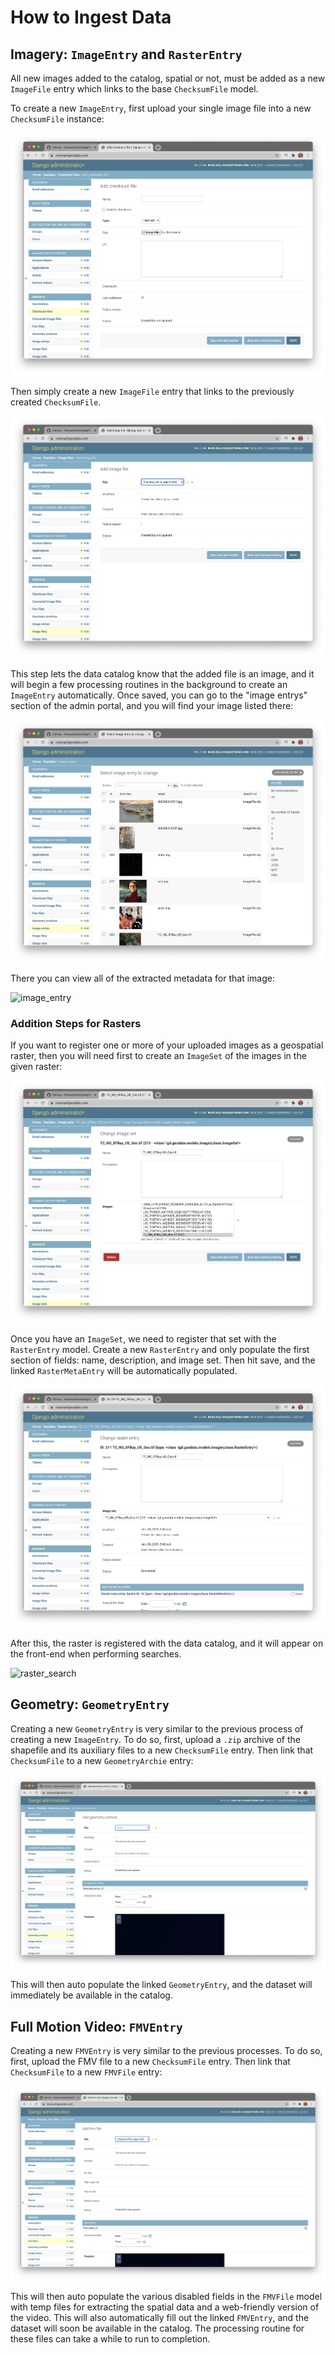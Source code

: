 # How to Ingest Data


## Imagery: `ImageEntry` and `RasterEntry`

All new images added to the catalog, spatial or not, must be added as a new
`ImageFile` entry which links to the base `ChecksumFile` model.

To create a new `ImageEntry`, first upload your single image file into a new `ChecksumFile` instance:

![checksum_file](./images/checksum_file.png)

Then simply create a new `ImageFile` entry that links to the previously created `ChecksumFile`.

![image_file](./images/image_file.png)

This step lets the data catalog know that the added file is an image, and it will begin a few processing routines in the background to create an `ImageEntry` automatically. Once saved, you can go to the "image entrys" section of the admin portal, and you will find your image listed there:

![image_entry_list](./images/image_entry_list.png)

There you can view all of the extracted metadata for that image:

![image_entry](./images/image_entry.gif)

### Addition Steps for Rasters

If you want to register one or more of your uploaded images as a geospatial raster, then you will need first to create an `ImageSet` of the images in the given raster:

![image_set](./images/image_set.png)


Once you have an `ImageSet`, we need to register that set with the `RasterEntry` model. Create a new `RasterEntry` and only populate the first section of fields: name, description, and image set. Then hit save, and the linked `RasterMetaEntry` will be automatically populated.


![raster_entry](./images/raster_entry.png)

After this, the raster is registered with the data catalog, and it will appear on the front-end when performing searches.


![raster_search](./images/raster_search.png)

## Geometry: `GeometryEntry`


Creating a new `GeometryEntry` is very similar to the previous process of creating a new `ImageEntry`. To do so, first, upload a `.zip` archive of the shapefile and its auxiliary files to a new `ChecksumFile` entry. Then link that `ChecksumFile` to a new `GeometryArchie` entry:

![geometry_archive](./images/geometry_archive.png)

This will then auto populate the linked `GeometryEntry`, and the dataset will immediately be available in the catalog.

## Full Motion Video: `FMVEntry`


Creating a new `FMVEntry` is very similar to the previous processes. To do so, first, upload the FMV file to a new `ChecksumFile` entry. Then link that `ChecksumFile` to a new `FMVFile` entry:

![fmv_file](./images/fmv_file.png)

This will then auto populate the various disabled fields in the `FMVFile` model with temp files for extracting the spatial data and a web-friendly version of the video. This will also automatically fill out the linked `FMVEntry`, and the dataset will soon be available in the catalog. The processing routine for these files can take a while to run to completion.
